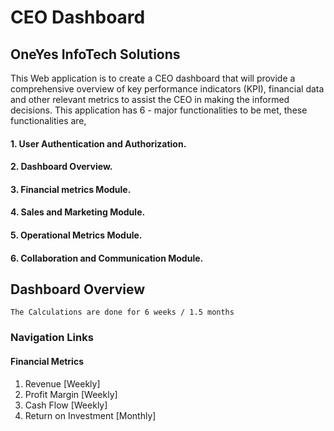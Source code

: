 # CEO Dashboard
## OneYes InfoTech Solutions
This Web application is to create a CEO dashboard that will provide a comprehensive overview of key performance indicators (KPI), financial data and other relevant metrics to assist the CEO in making the informed decisions. This application has 6 - major functionalities to be met, these functionalities are,

#### 1. User Authentication and Authorization.
#### 2. Dashboard Overview.
#### 3. Financial metrics Module.
#### 4. Sales and Marketing Module.
#### 5. Operational Metrics Module.
#### 6. Collaboration and Communication Module.

## Dashboard Overview
```
The Calculations are done for 6 weeks / 1.5 months
```
### Navigation Links
#### Financial Metrics
1. Revenue [Weekly]
2. Profit Margin [Weekly]
3. Cash Flow [Weekly]
4. Return on Investment [Monthly]